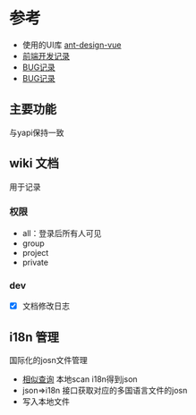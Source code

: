 # 参考
- 使用的UI库 [ant-design-vue](https://next.antdv.com/components/overview-cn/)
- [前端开发记录](./README.dev.md)
- [BUG记录](./README.bug.md)
- [BUG记录](./README.bug.md)

## 主要功能

与yapi保持一致

## wiki 文档

用于记录

### 权限

- all：登录后所有人可见
- group
- project
- private

### dev

- [x] 文档修改日志

## i18n 管理

国际化的josn文件管理

- [相似查询](https://www.cnblogs.com/wzndkj/p/9428194.html)
本地scan i18n得到json
- json=>i18n 接口获取对应的多国语言文件的josn
- 写入本地文件